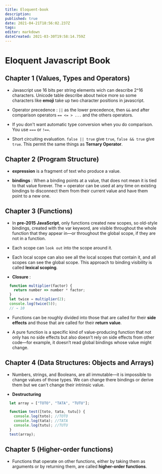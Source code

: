 ```yaml
---
title: Eloquent-book
description: 
published: true
date: 2021-04-21T18:56:02.237Z
tags: 
editor: markdown
dateCreated: 2021-03-30T19:58:14.759Z
---
```


# Eloquent Javascript Book

## Chapter 1 (Values, Types and Operators)

* Javascript use 16 bits per string elements wich can describe 2^16 characters. Unicode table describe about twice more so some characters like **emoji** take up two character positions in javascript.

*  Operator precedence :
`||` as the lower precedence, then `&&` and after comparison operators `== <= > ...` and the others operators.

* If you don't want automatic type conversion when you do comparison. You use `===` or `!==`.

* Short circuiting evaluation. `false || true` give `true`, `false && true` give `true`. This permit the same things as **Ternary Operator**.

## Chapter 2 (Program Structure)

* **expression** is a fragment of text who produce a value.

* **bindings** : When a binding points at a value, that does not mean it is tied to that value forever. The = operator can be used at any time on existing bindings to disconnect them from their current value and have them point to a new one.

## Chapter 3 (Functions)

* In **pre-2015 JavaScript**, only functions created new scopes, so old-style bindings, created with
the var keyword, are visible throughout the whole function that they appear in—or throughout the global scope, if they are not in a function.

* Each scope can `look out` into the scope around it.

* Each local scope can also see all the local scopes that contain it, and all scopes can see the global scope. This approach to binding visibility is called **lexical scoping**.

* **Closure** :

```javascript
  function multiplier(factor) {
    return number => number * factor;
  }
  let twice = multiplier(2);
  console.log(twice(5));
  // → 10
```

* Functions can be roughly divided into those that are called for their **side effects** and those that are called for their **return value**.

* A pure function is a specific kind of value-producing function that not only has no side effects but also doesn’t rely on side effects from other code—for example, it doesn’t read global bindings whose value
might change.

## Chapter 4 (Data Structures: Objects and Arrays)

* Numbers, strings, and Booleans, are all immutable—it is impossible to change values of those types. We can change there bindings or derive them but we can't change their intrinsic value.

* **Destructuring**

```Javascript
  let array = ["TOTO", "TATA", "TUTU"];

  function test([toto, tata, tutu]) {
    console.log(toto); //TOTO
    console.log(tata); //TATA
    console.log(tutu); //TUTU
  }
  test(array);
```

## Chapter 5 (Higher-order functions)

* Functions that operate on other functions, either by taking them as arguments or by returning them, are called **higher-order functions**.

